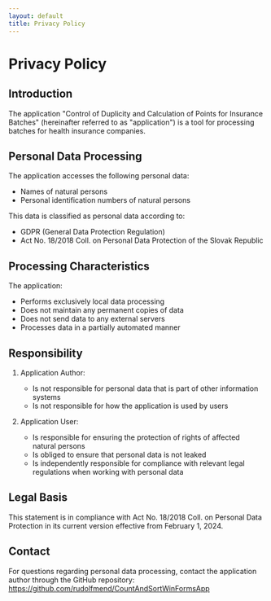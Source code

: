 ```yaml
---
layout: default
title: Privacy Policy
---
```


# Privacy Policy

## Introduction
The application "Control of Duplicity and Calculation of Points for Insurance Batches" (hereinafter referred to as "application") is a tool for processing batches for health insurance companies.

## Personal Data Processing
The application accesses the following personal data:
- Names of natural persons
- Personal identification numbers of natural persons

This data is classified as personal data according to:
- GDPR (General Data Protection Regulation)
- Act No. 18/2018 Coll. on Personal Data Protection of the Slovak Republic

## Processing Characteristics
The application:
- Performs exclusively local data processing
- Does not maintain any permanent copies of data
- Does not send data to any external servers
- Processes data in a partially automated manner

## Responsibility
1. Application Author:
   - Is not responsible for personal data that is part of other information systems
   - Is not responsible for how the application is used by users

2. Application User:
   - Is responsible for ensuring the protection of rights of affected natural persons
   - Is obliged to ensure that personal data is not leaked
   - Is independently responsible for compliance with relevant legal regulations when working with personal data

## Legal Basis
This statement is in compliance with Act No. 18/2018 Coll. on Personal Data Protection in its current version effective from February 1, 2024.

## Contact
For questions regarding personal data processing, contact the application author through the GitHub repository: https://github.com/rudolfmend/CountAndSortWinFormsApp
